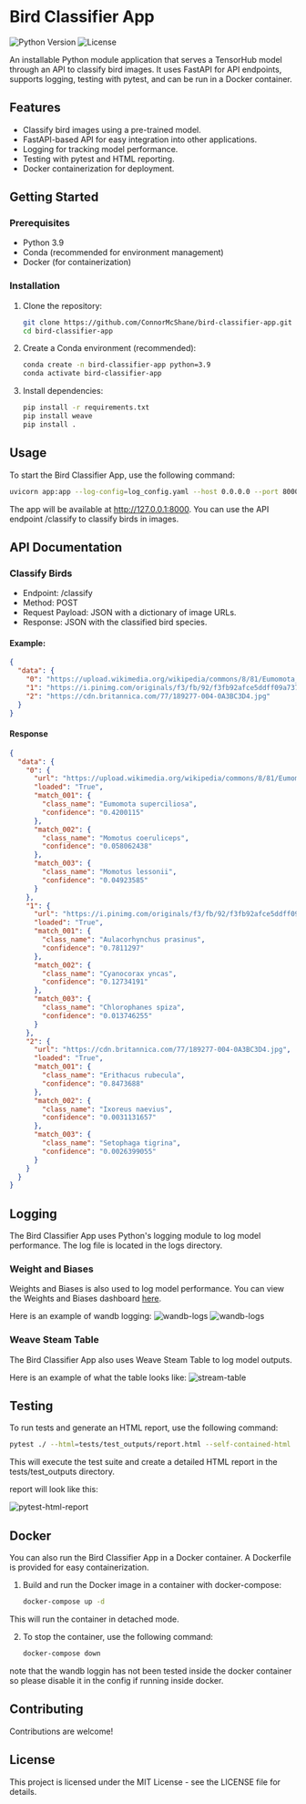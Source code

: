 # Bird Classifier App

![Python Version](https://img.shields.io/badge/python-3.9-blue)
![License](https://img.shields.io/badge/license-MIT-green)

An installable Python module application that serves a TensorHub model through an API to classify bird images. It uses FastAPI for API endpoints, supports logging, testing with pytest, and can be run in a Docker container.

## Features

- Classify bird images using a pre-trained model.
- FastAPI-based API for easy integration into other applications.
- Logging for tracking model performance.
- Testing with pytest and HTML reporting.
- Docker containerization for deployment.

## Getting Started

### Prerequisites

- Python 3.9
- Conda (recommended for environment management)
- Docker (for containerization)

### Installation

1. Clone the repository:

    ```bash
    git clone https://github.com/ConnorMcShane/bird-classifier-app.git
    cd bird-classifier-app
    ```
2. Create a Conda environment (recommended):

    ```bash
    conda create -n bird-classifier-app python=3.9
    conda activate bird-classifier-app
    ```
3. Install dependencies:

    ```bash
    pip install -r requirements.txt
    pip install weave
    pip install .
    ```
## Usage
To start the Bird Classifier App, use the following command:

```bash
uvicorn app:app --log-config=log_config.yaml --host 0.0.0.0 --port 8000
```

The app will be available at http://127.0.0.1:8000. You can use the API endpoint /classify to classify birds in images.

## API Documentation
### Classify Birds
- Endpoint: /classify
- Method: POST
- Request Payload: JSON with a dictionary of image URLs.
- Response: JSON with the classified bird species.

#### Example:

```json
{
  "data": {
    "0": "https://upload.wikimedia.org/wikipedia/commons/8/81/Eumomota_superciliosa.jpg",
    "1": "https://i.pinimg.com/originals/f3/fb/92/f3fb92afce5ddff09a7370d90d021225.jpg",
    "2": "https://cdn.britannica.com/77/189277-004-0A3BC3D4.jpg"
  }
}
```

#### Response

```json
{
  "data": {
    "0": {
      "url": "https://upload.wikimedia.org/wikipedia/commons/8/81/Eumomota_superciliosa.jpg",
      "loaded": "True",
      "match_001": {
        "class_name": "Eumomota superciliosa",
        "confidence": "0.4200115"
      },
      "match_002": {
        "class_name": "Momotus coeruliceps",
        "confidence": "0.058062438"
      },
      "match_003": {
        "class_name": "Momotus lessonii",
        "confidence": "0.04923585"
      }
    },
    "1": {
      "url": "https://i.pinimg.com/originals/f3/fb/92/f3fb92afce5ddff09a7370d90d021225.jpg",
      "loaded": "True",
      "match_001": {
        "class_name": "Aulacorhynchus prasinus",
        "confidence": "0.7811297"
      },
      "match_002": {
        "class_name": "Cyanocorax yncas",
        "confidence": "0.12734191"
      },
      "match_003": {
        "class_name": "Chlorophanes spiza",
        "confidence": "0.013746255"
      }
    },
    "2": {
      "url": "https://cdn.britannica.com/77/189277-004-0A3BC3D4.jpg",
      "loaded": "True",
      "match_001": {
        "class_name": "Erithacus rubecula",
        "confidence": "0.8473688"
      },
      "match_002": {
        "class_name": "Ixoreus naevius",
        "confidence": "0.0031131657"
      },
      "match_003": {
        "class_name": "Setophaga tigrina",
        "confidence": "0.0026399055"
      }
    }
  }
}
```

## Logging
The Bird Classifier App uses Python's logging module to log model performance. The log file is located in the logs directory.

### Weight and Biases
Weights and Biases is also used to log model performance. You can view the Weights and Biases dashboard [here](https://wandb.ai/connor-mcshane/bird_classifier/runs/bqk3gevy?workspace=user-connor-mcshane).

Here is an example of wandb logging:
![wandb-logs](tests/test_data/wandb-logs.png)
![wandb-logs](tests/test_data/system-logs.png)

### Weave Steam Table
The Bird Classifier App also uses Weave Steam Table to log model outputs. 

Here is an example of what the table looks like: 
![stream-table](tests/test_data/weave-stream-table.png)


## Testing
To run tests and generate an HTML report, use the following command:
```bash
pytest ./ --html=tests/test_outputs/report.html --self-contained-html
```

This will execute the test suite and create a detailed HTML report in the tests/test_outputs directory.

report will look like this:

![pytest-html-report](tests/test_data/test_report.png)

## Docker
You can also run the Bird Classifier App in a Docker container. A Dockerfile is provided for easy containerization.
1. Build and run the Docker image in a container with docker-compose:
    ```bash
    docker-compose up -d
    ```
This will run the container in detached mode. 

2. To stop the container, use the following command:
    ```bash
    docker-compose down
    ```

note that the wandb loggin has not been tested inside the docker container so please disable it in the config if running inside docker.

## Contributing
Contributions are welcome!

## License
This project is licensed under the MIT License - see the LICENSE file for details.
